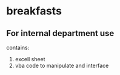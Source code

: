 # breakfasts

## For internal department use
contains:

1. excell sheet
2. vba code to manipulate and interface
